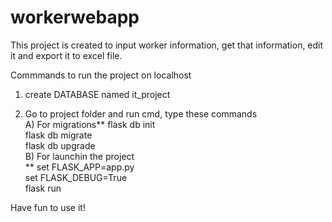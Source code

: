 # workerwebapp

This project is created to input worker information, get that information, edit it and export it to excel file.

Commmands to run the project on localhost

1) create DATABASE named it_project

2) Go to project folder and run cmd, type these commands<br>
A) For migrations**
flask db init<br>
flask db migrate<br>
flask db upgrade<br>
B) For launchin the project<br>**
set FLASK_APP=app.py<br>
set FLASK_DEBUG=True<br>
flask run

Have fun to use it!

